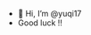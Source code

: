 - 👋 Hi, I’m @yuqi17
- Good luck !!

<!---
yuqi17/yuqi17 is a ✨ special ✨ repository because its `README.md` (this file) appears on your GitHub profile.
You can click the Preview link to take a look at your changes.
--->
